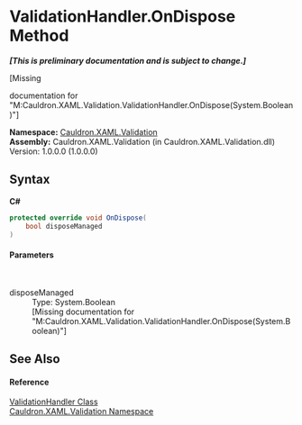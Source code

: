 # ValidationHandler.OnDispose Method 
 _**\[This is preliminary documentation and is subject to change.\]**_

\[Missing <summary> documentation for "M:Cauldron.XAML.Validation.ValidationHandler.OnDispose(System.Boolean)"\]

**Namespace:**&nbsp;<a href="N_Cauldron_XAML_Validation">Cauldron.XAML.Validation</a><br />**Assembly:**&nbsp;Cauldron.XAML.Validation (in Cauldron.XAML.Validation.dll) Version: 1.0.0.0 (1.0.0.0)

## Syntax

**C#**<br />
``` C#
protected override void OnDispose(
	bool disposeManaged
)
```


#### Parameters
&nbsp;<dl><dt>disposeManaged</dt><dd>Type: System.Boolean<br />\[Missing <param name="disposeManaged"/> documentation for "M:Cauldron.XAML.Validation.ValidationHandler.OnDispose(System.Boolean)"\]</dd></dl>

## See Also


#### Reference
<a href="T_Cauldron_XAML_Validation_ValidationHandler">ValidationHandler Class</a><br /><a href="N_Cauldron_XAML_Validation">Cauldron.XAML.Validation Namespace</a><br />